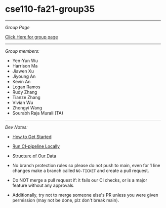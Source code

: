 # cse110-fa21-group35

---

_Group Page_

[Click Here for group page](admin/team.md)

---

_Group members:_

- Yen-Yun Wu
- Harrison Ma
- Jiawen Xu
- Jiyoung An
- Kevin An
- Logan Ramos
- Rudy Zhang
- Tianze Zhang
- Vivian Wu
- Zhongyi Wang
- Sourabh Raja Murali (TA)

---

_Dev Notes:_

- [How to Get Started](admin/docs/development-workflow.md)
- [Run CI-pipeline Locally](admin/docs/actions-ci/act.md)
- [Structure of Our Data](https://github.com/cse110-fa21-group35/cse110-fa21-group35/blob/main/admin/docs/data/datamodel.md)

- No branch protection rules so please do not push to main, even for 1 line changes make a branch called `NO-TICKET` and create a pull request.
- Do NOT merge a pull request if: it fails our CI checks, or is a major feature without any approvals.
- Additionally, try not to merge someone else's PR unless you were given permission (may not be done, plz don't break main).
